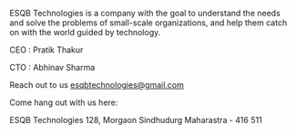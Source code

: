 ESQB Technologies is a company with the goal to understand the needs and solve the problems of small-scale organizations, and help them catch on with the world guided by technology.


CEO : Pratik Thakur

CTO : Abhinav Sharma

Reach out to us esqbtechnologies@gmail.com

Come hang out with us here:

ESQB Technologies
128, Morgaon
Sindhudurg
Maharastra - 416 511
